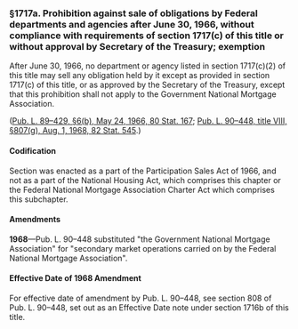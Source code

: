 ### §1717a. Prohibition against sale of obligations by Federal departments and agencies after June 30, 1966, without compliance with requirements of section 1717(c) of this title or without approval by Secretary of the Treasury; exemption ###

After June 30, 1966, no department or agency listed in section 1717(c)(2) of this title may sell any obligation held by it except as provided in section 1717(c) of this title, or as approved by the Secretary of the Treasury, except that this prohibition shall not apply to the Government National Mortgage Association.

([Pub. L. 89–429, §6(b), May 24, 1966, 80 Stat. 167](/statviewer.htm?volume=80&page=167); [Pub. L. 90–448, title VIII, §807(g), Aug. 1, 1968, 82 Stat. 545](/statviewer.htm?volume=82&page=545).)

#### Codification ####

Section was enacted as a part of the Participation Sales Act of 1966, and not as a part of the National Housing Act, which comprises this chapter or the Federal National Mortgage Association Charter Act which comprises this subchapter.

#### Amendments ####

**1968**—Pub. L. 90–448 substituted "the Government National Mortgage Association" for "secondary market operations carried on by the Federal National Mortgage Association".

#### Effective Date of 1968 Amendment ####

For effective date of amendment by Pub. L. 90–448, see section 808 of Pub. L. 90–448, set out as an Effective Date note under section 1716b of this title.